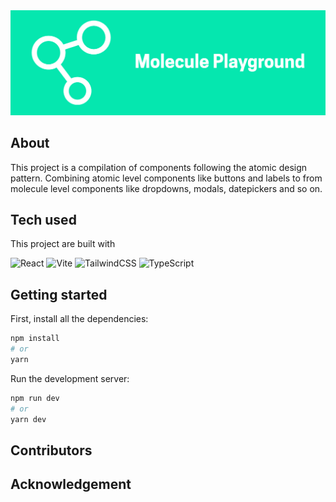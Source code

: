 <div align="center">
  <a href="https://github.com/othneildrew/Best-README-Template">
    <img src="public/banner.png" alt="Banner">
  </a>
</div>

## About

This project is a compilation of components following the atomic design pattern. Combining atomic level components like buttons and labels to from molecule level components like dropdowns, modals, datepickers and so on.


## Tech used

This project are built with

![React](https://img.shields.io/badge/react-%2320232a.svg?style=for-the-badge&logo=react&logoColor=%2361DAFB) ![Vite](https://img.shields.io/badge/vite-%23646CFF.svg?style=for-the-badge&logo=vite&logoColor=white) ![TailwindCSS](https://img.shields.io/badge/tailwindcss-%2338B2AC.svg?style=for-the-badge&logo=tailwind-css&logoColor=white) ![TypeScript](https://img.shields.io/badge/typescript-%23007ACC.svg?style=for-the-badge&logo=typescript&logoColor=white)


## Getting started

First, install all the dependencies: 

```bash
npm install
# or
yarn
```

Run the development server:

```bash
npm run dev
# or
yarn dev
```


## Contributors


## Acknowledgement



